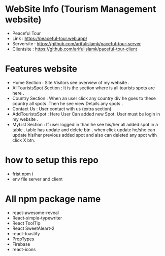 # WebSite Info (Tourism Management website)
*  Peaceful Tour
*  Link : https://peaceful-tour.web.app/ 
*  Serversite : https://github.com/arifulislamk/paceful-tour-server
*  Clientsite : https://github.com/arifulislamk/paceful-tour-client

# Features website 
- Home Section : Site Visitors see overview of my website .
- AllTouristsSpot Section : It is the section where is all tourists spots are here .
- Country Section : When an user click any country div he goes to these country all spots .Then he see view Details any spots .
- Contact Us : User contact with us (extra section)
- AddTouristsSpot : Here User Can added new Spot. User must be login in my website .
- MyList Section : If user logged in than he see his/her all added spot in a table . table has update and delete btn . when click update he/she can update his/her previous added spot and also can deleted any spot with click X btn. 

# how to setup this repo
- frist npm i
- env file server and client

#  All npm package name
- react-awesome-reveal 
- React-simple-typewriter 
- React ToolTip
- React SweetAleart-2 
- react-toastify
- PropTypes
- Firebase
- react-icons
